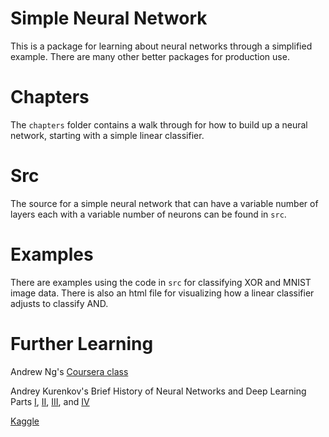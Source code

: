 # Simple Neural Network

This is a package for learning about neural networks through a simplified example. There are many other better packages for production use.

# Chapters

The `chapters` folder contains a walk through for how to build up a neural network, starting with a simple linear classifier.

# Src

The source for a simple neural network that can have a variable number of layers each with a variable number of neurons can be found in `src`.

# Examples

There are examples using the code in `src` for classifying XOR and MNIST image data. There is also an html file for visualizing how a linear classifier adjusts to classify AND.

# Further Learning

Andrew Ng's [Coursera class](https://www.coursera.org/learn/machine-learning/)

Andrey Kurenkov's Brief History of Neural Networks and Deep Learning Parts [I](http://www.andreykurenkov.com/writing/a-brief-history-of-neural-nets-and-deep-learning/), [II](http://www.andreykurenkov.com/writing/a-brief-history-of-neural-nets-and-deep-learning-part-2/), [III](http://www.andreykurenkov.com/writing/a-brief-history-of-neural-nets-and-deep-learning-part-3/), and [IV](http://www.andreykurenkov.com/writing/a-brief-history-of-neural-nets-and-deep-learning-part-4/)

[Kaggle](https://www.kaggle.com/)
